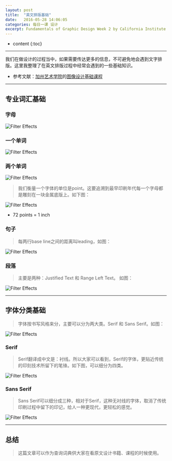 ```yaml
---
layout: post
title:  "英文排版基础"
date:   2016-05-28 14:06:05
categories: 每日一课 设计
excerpt: Fundamentals of Graphic Design Week 2 by California Institute of the Arts
---
```


* content
{:toc}

---


我们在做设计的过程当中，如果需要传达更多的信息，不可避免地会遇到文字排版。这里我整理了在英文排版过程中经常会遇到的一些基础知识。

* 参考文献：[加州艺术学院](https://art.calarts.edu/)的[图像设计基础课程](https://www.coursera.org/learn/fundamentals-of-graphic-design/)



---

## 专业词汇基础

### 字母
![Filter Effects](http://o7y3ots7t.bkt.clouddn.com/2016%2F05%2F29%2Fletterforms.png)


### 一个单词  

![Filter Effects](http://o7y3ots7t.bkt.clouddn.com/2016/05/29/word.png)


### 两个单词  
![Filter Effects](http://o7y3ots7t.bkt.clouddn.com/2016%2F05%2F29%2Ftwo%20words.png)

> 我们衡量一个字体的单位是point。这要追溯到最早印刷年代每一个字母都是雕刻在一块金属底版上。如下图：

![Filter Effects](http://o7y3ots7t.bkt.clouddn.com/2016/05/29/Point%20Size.png)

* 72 points = 1 inch


### 句子  

> 每两行base line之间的距离叫leading，如图：

![Filter Effects](http://o7y3ots7t.bkt.clouddn.com/2016/05/29/Leading.png)

### 段落

> 主要是两种：Justified Text 和 Range Left Text。 如图：

![Filter Effects](http://o7y3ots7t.bkt.clouddn.com/%20term%20for%20the%20setting%20of%20a%20block%20of%20text.png)


---

## 字体分类基础

> 字体按书写风格来分，主要可以分为两大类。Serif 和 Sans Serif。如图：

![Filter Effects](http://o7y3ots7t.bkt.clouddn.com/2016/05/29/two%20type.png)


### Serif
> Serif翻译成中文是：衬线。所以大家可以看到，Serif的字体，更贴近传统的印刻技术所留下的笔锋。如下图，可以细分为四类。

![Filter Effects](http://o7y3ots7t.bkt.clouddn.com/2016/05/29/Serif.png)

### Sans Serif
> Sans Serif可以细分成三种，相对于Serif，这种无衬线的字体，取消了传统印刷过程中留下的印记，给人一种更现代，更轻松的感觉。

![Filter Effects](http://o7y3ots7t.bkt.clouddn.com/2016/05/29/Sans%20Serif.png)

---

## 总结

> 这篇文章可以作为查询词典供大家在看原文设计书籍、课程的时候使用。
